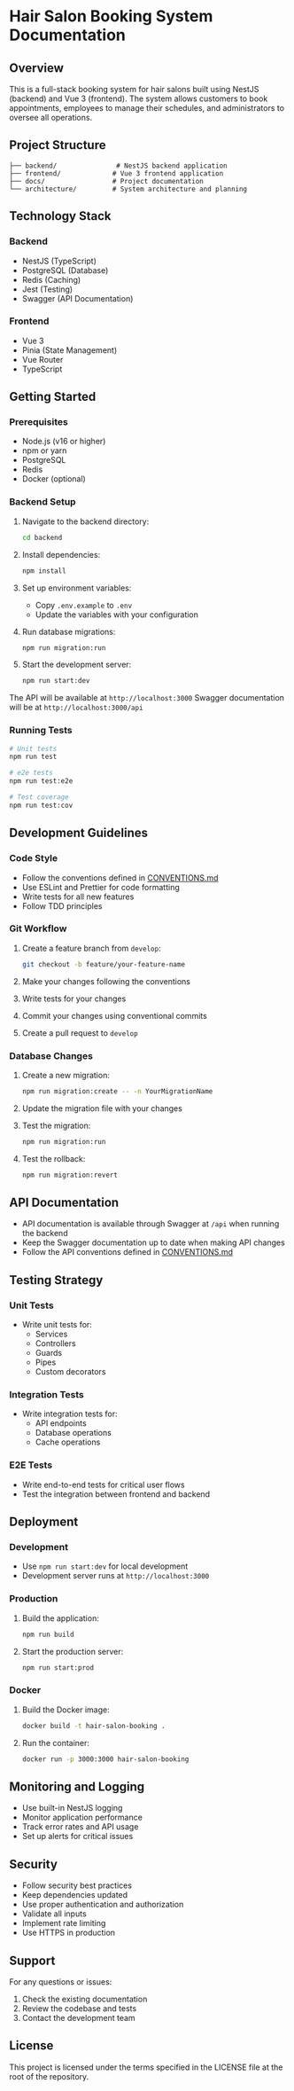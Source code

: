 # Hair Salon Booking System Documentation

## Overview

This is a full-stack booking system for hair salons built using NestJS (backend) and Vue 3 (frontend). The system allows customers to book appointments, employees to manage their schedules, and administrators to oversee all operations.

## Project Structure

```
├── backend/               # NestJS backend application
├── frontend/             # Vue 3 frontend application
├── docs/                 # Project documentation
└── architecture/         # System architecture and planning
```

## Technology Stack

### Backend
- NestJS (TypeScript)
- PostgreSQL (Database)
- Redis (Caching)
- Jest (Testing)
- Swagger (API Documentation)

### Frontend
- Vue 3
- Pinia (State Management)
- Vue Router
- TypeScript

## Getting Started

### Prerequisites

- Node.js (v16 or higher)
- npm or yarn
- PostgreSQL
- Redis
- Docker (optional)

### Backend Setup

1. Navigate to the backend directory:
   ```bash
   cd backend
   ```

2. Install dependencies:
   ```bash
   npm install
   ```

3. Set up environment variables:
   - Copy `.env.example` to `.env`
   - Update the variables with your configuration

4. Run database migrations:
   ```bash
   npm run migration:run
   ```

5. Start the development server:
   ```bash
   npm run start:dev
   ```

The API will be available at `http://localhost:3000`
Swagger documentation will be at `http://localhost:3000/api`

### Running Tests

```bash
# Unit tests
npm run test

# e2e tests
npm run test:e2e

# Test coverage
npm run test:cov
```

## Development Guidelines

### Code Style

- Follow the conventions defined in [CONVENTIONS.md](./CONVENTIONS.md)
- Use ESLint and Prettier for code formatting
- Write tests for all new features
- Follow TDD principles

### Git Workflow

1. Create a feature branch from `develop`:
   ```bash
   git checkout -b feature/your-feature-name
   ```

2. Make your changes following the conventions

3. Write tests for your changes

4. Commit your changes using conventional commits

5. Create a pull request to `develop`

### Database Changes

1. Create a new migration:
   ```bash
   npm run migration:create -- -n YourMigrationName
   ```

2. Update the migration file with your changes

3. Test the migration:
   ```bash
   npm run migration:run
   ```

4. Test the rollback:
   ```bash
   npm run migration:revert
   ```

## API Documentation

- API documentation is available through Swagger at `/api` when running the backend
- Keep the Swagger documentation up to date when making API changes
- Follow the API conventions defined in [CONVENTIONS.md](./CONVENTIONS.md)

## Testing Strategy

### Unit Tests

- Write unit tests for:
  - Services
  - Controllers
  - Guards
  - Pipes
  - Custom decorators

### Integration Tests

- Write integration tests for:
  - API endpoints
  - Database operations
  - Cache operations

### E2E Tests

- Write end-to-end tests for critical user flows
- Test the integration between frontend and backend

## Deployment

### Development

- Use `npm run start:dev` for local development
- Development server runs at `http://localhost:3000`

### Production

1. Build the application:
   ```bash
   npm run build
   ```

2. Start the production server:
   ```bash
   npm run start:prod
   ```

### Docker

1. Build the Docker image:
   ```bash
   docker build -t hair-salon-booking .
   ```

2. Run the container:
   ```bash
   docker run -p 3000:3000 hair-salon-booking
   ```

## Monitoring and Logging

- Use built-in NestJS logging
- Monitor application performance
- Track error rates and API usage
- Set up alerts for critical issues

## Security

- Follow security best practices
- Keep dependencies updated
- Use proper authentication and authorization
- Validate all inputs
- Implement rate limiting
- Use HTTPS in production

## Support

For any questions or issues:
1. Check the existing documentation
2. Review the codebase and tests
3. Contact the development team

## License

This project is licensed under the terms specified in the LICENSE file at the root of the repository.
